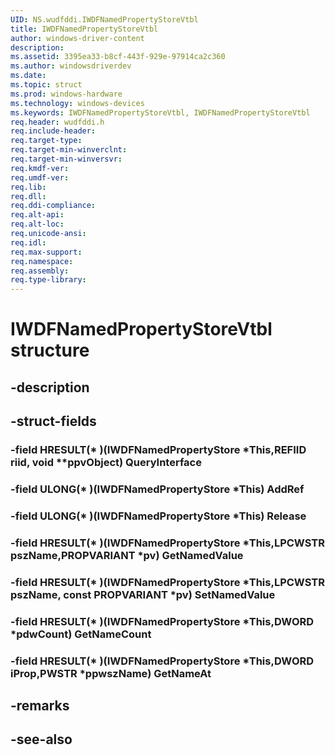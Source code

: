 ```yaml
---
UID: NS.wudfddi.IWDFNamedPropertyStoreVtbl
title: IWDFNamedPropertyStoreVtbl
author: windows-driver-content
description: 
ms.assetid: 3395ea33-b8cf-443f-929e-97914ca2c360
ms.author: windowsdriverdev
ms.date: 
ms.topic: struct
ms.prod: windows-hardware
ms.technology: windows-devices
ms.keywords: IWDFNamedPropertyStoreVtbl, IWDFNamedPropertyStoreVtbl
req.header: wudfddi.h
req.include-header:
req.target-type:
req.target-min-winverclnt:
req.target-min-winversvr:
req.kmdf-ver:
req.umdf-ver:
req.lib:
req.dll:
req.ddi-compliance:
req.alt-api:
req.alt-loc:
req.unicode-ansi:
req.idl:
req.max-support:
req.namespace:
req.assembly:
req.type-library:
---
```


# IWDFNamedPropertyStoreVtbl structure

## -description



## -struct-fields

### -field HRESULT(* )(IWDFNamedPropertyStore *This,REFIID riid, void **ppvObject) QueryInterface			
 	
### -field ULONG(* )(IWDFNamedPropertyStore *This) AddRef			
 	
### -field ULONG(* )(IWDFNamedPropertyStore *This) Release			
 	
### -field HRESULT(* )(IWDFNamedPropertyStore *This,LPCWSTR pszName,PROPVARIANT *pv) GetNamedValue			
 	
### -field HRESULT(* )(IWDFNamedPropertyStore *This,LPCWSTR pszName, const PROPVARIANT *pv) SetNamedValue			
 	
### -field HRESULT(* )(IWDFNamedPropertyStore *This,DWORD *pdwCount) GetNameCount			
 	
### -field HRESULT(* )(IWDFNamedPropertyStore *This,DWORD iProp,PWSTR *ppwszName) GetNameAt			
 	
## -remarks

## -see-also